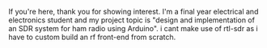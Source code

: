 If you're here, thank you for showing interest. I'm a final year electrical and electronics student and my project topic is "design and implementation of an SDR system for ham radio using Arduino". i cant make use of rtl-sdr as i have to custom build an rf front-end from scratch.
